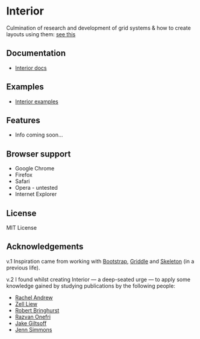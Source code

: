 # Interior

Culmination of research and development of grid systems &amp; how to create layouts using them:
[see this](https://codepen.io/morganfeeney/post/dont-build-bootstrap-style-grid-systems-with-flexbox)

## Documentation

* [Interior docs](http://interiorsystem.co.uk/docs)

## Examples

* [Interior examples](http://interiorsystem.co.uk/examples)

## Features

* Info coming soon...

## Browser support

* Google Chrome
* Firefox
* Safari
* Opera - untested
* Internet Explorer

## License

MIT License

## Acknowledgements

v.1 Inspiration came from working with [Bootstrap](http://getbootstrap.com), [Griddle](http://necolas.github.io/griddle/) and [Skeleton](http://getskeleton.com/) (in a previous life).

v.2 I found whilst creating Interior — a deep-seated urge — to apply some knowledge gained by studying publications by the following people:

* [Rachel Andrew](https://24ways.org/2015/grid-flexbox-box-alignment-our-new-system-for-layout)
* [Zell Liew](https://zellwk.com/blog/migrating-from-bootstrap-to-susy)
* [Robert Bringhurst](https://en.wikipedia.org/wiki/Robert_Bringhurst)
* [Razvan Onefri](https://medium.com/written-in-code/aligning-type-to-baseline-the-right-way-using-sass-e258fce47a9b#.t1twk87d9)
* [Jake Giltsoff](http://sassline.com)
* [Jenn Simmons](http://jensimmons.com/presentation/revolutionize-your-page-real-art-direction-web)
